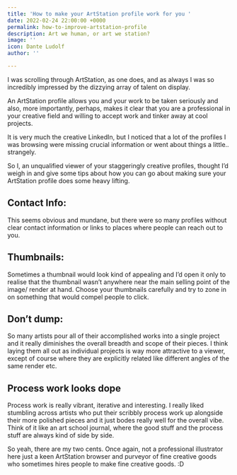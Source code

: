 ```yaml
---
title: 'How to make your ArtStation profile work for you '
date: 2022-02-24 22:00:00 +0000
permalink: how-to-improve-artstation-profile
description: Art we human, or art we station?
image: ''
icon: Dante Ludolf
author: ''

---
```

I was scrolling through ArtStation, as one does, and as always I was so incredibly impressed by the dizzying array of talent on display.

An ArtStation profile allows you and your work to be taken seriously and also, more importantly, perhaps, makes it clear that you are a professional in your creative field and willing to accept work and tinker away at cool projects.

It is very much the creative LinkedIn, but I noticed that a lot of the profiles I was browsing were missing crucial information or went about things a little.. strangely.

So I, an unqualified viewer of your staggeringly creative profiles, thought I’d weigh in and give some tips about how you can go about making sure your ArtStation profile does some heavy lifting.

## Contact Info:

This seems obvious and mundane, but there were so many profiles without clear contact information or links to places where people can reach out to you.

## Thumbnails:

Sometimes a thumbnail would look kind of appealing and I’d open it only to realise that the thumbnail wasn’t anywhere near the main selling point of the image/ render at hand. Choose your thumbnails carefully and try to zone in on something that would compel people to click.

## Don’t dump:

So many artists pour all of their accomplished works into a single project and it really diminishes the overall breadth and scope of their pieces. I think laying them all out as individual projects is way more attractive to a viewer, except of course where they are explicitly related like different angles of the same render etc.

## Process work looks dope

Process work is really vibrant, iterative and interesting. I really liked stumbling across artists who put their scribbly process work up alongside their more polished pieces and it just bodes really well for the overall vibe. Think of it like an art school journal, where the good stuff and the process stuff are always kind of side by side.

So yeah, there are my two cents. Once again, not a professional illustrator here just a keen ArtStation browser and purveyor of fine creative goods who sometimes hires people to make fine creative goods. :D